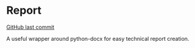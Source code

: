 # Report
[GitHub last commit](https://img.shields.io/github/last-commit/dell4valt/report)

A useful wrapper around python-docx for easy technical report creation.